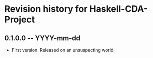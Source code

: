# Revision history for Haskell-CDA-Project

## 0.1.0.0 -- YYYY-mm-dd

* First version. Released on an unsuspecting world.
